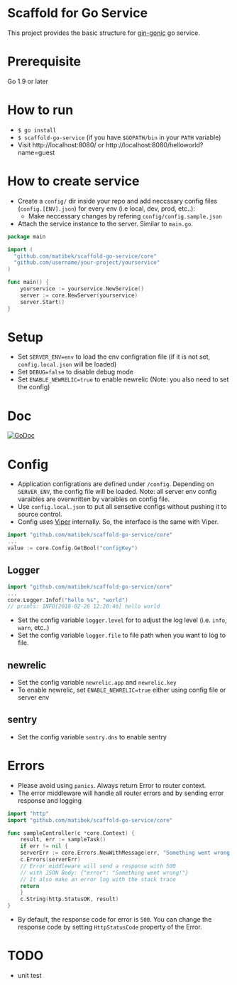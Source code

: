 # Scaffold for Go Service
This project provides the basic structure for [gin-gonic](https://github.com/gin-gonic/gin) go service.

# Prerequisite
Go 1.9 or later

# How to run
- `$ go install`
- `$ scaffold-go-service` (if you have `$GOPATH/bin` in your `PATH` variable)
- Visit http://localhost:8080/ or http://localhost:8080/helloworld?name=guest

# How to create service
- Create a `config/` dir inside your repo and add neccssary config files (`config.[ENV].json`) for every env (i.e local, dev, prod, etc..):
  - Make neccessary changes by refering `config/config.sample.json`
- Attach the service instance to the server. Similar to `main.go`.
```go
package main

import (
  "github.com/matibek/scaffold-go-service/core"
  "github.com/username/your-project/yourservice"
)

func main() {
	yourservice := yourservice.NewService()
	server := core.NewServer(yourservice)
	server.Start()
}
```

# Setup
- Set `SERVER_ENV=env` to load the env configration file (if it is not set, `config.local.json` will be loaded)
- Set `DEBUG=false` to disable debug mode
- Set `ENABLE_NEWRELIC=true` to enable newrelic (Note: you also need to set the config)

# Doc
[![GoDoc](https://godoc.org/github.com/matibek/scaffold-go-service/core?status.svg)](https://godoc.org/github.com/matibek/scaffold-go-service/core)

# Config
- Application configrations are defined under `/config`. Depending on `SERVER_ENV`, the config file will be loaded. Note: all server env config varaibles are overwritten by varaibles on config file.
- Use `config.local.json` to put all sensetive configs without pushing it to source control.
- Config uses [Viper](https://github.com/spf13/viper) internally. So, the interface is the same with Viper.
```go
import "github.com/matibek/scaffold-go-service/core"
...
value := core.Config.GetBool("configKey")
```
## Logger
```go
import "github.com/matibek/scaffold-go-service/core"
...
core.Logger.Infof("hello %s", "world")
// prints: INFO[2018-02-26 12:20:46] hello world
```
- Set the config variable `logger.level` for to adjust the log level (i.e. `info`, `warn`, etc..)
- Set the config variable `logger.file` to file path when you want to log to file.

## newrelic
- Set the config variable `newrelic.app` and `newrelic.key`
- To enable newrelic, set `ENABLE_NEWRELIC=true` either using config file or server env

## sentry
- Set the config variable `sentry.dns` to enable sentry

# Errors
- Please avoid using `panics`. Always return Error to router context.
- The error middleware will handle all router errors and by sending error response and logging
```go
import "http"
import "github.com/matibek/scaffold-go-service/core"

func sampleController(c *core.Context) {
	result, err := sampleTask()
	if err != nil {
    serverErr := core.Errors.NewWithMessage(err, "Something went wrong!")
    c.Errors(serverErr)  
    // Error middleware will send a response with 500 
    // with JSON Body: {"error": "Something went wrong!"}
    // It also make an error log with the stack trace
    return
	}
	c.String(http.StatusOK, result)
}

```
- By default, the response code for error is `500`. You can change the response code by setting `HttpStatusCode` property of the Error.

# TODO
- unit test
